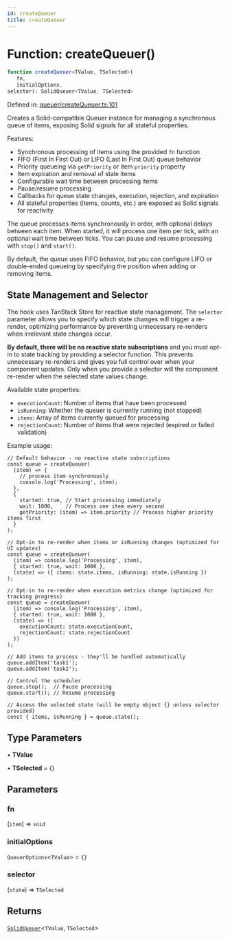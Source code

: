 ```yaml
---
id: createQueuer
title: createQueuer
---
```


<!-- DO NOT EDIT: this page is autogenerated from the type comments -->

# Function: createQueuer()

```ts
function createQueuer<TValue, TSelected>(
   fn, 
   initialOptions, 
selector): SolidQueuer<TValue, TSelected>
```

Defined in: [queuer/createQueuer.ts:101](https://github.com/TanStack/pacer/blob/main/packages/solid-pacer/src/queuer/createQueuer.ts#L101)

Creates a Solid-compatible Queuer instance for managing a synchronous queue of items, exposing Solid signals for all stateful properties.

Features:
- Synchronous processing of items using the provided `fn` function
- FIFO (First In First Out) or LIFO (Last In First Out) queue behavior
- Priority queueing via `getPriority` or item `priority` property
- Item expiration and removal of stale items
- Configurable wait time between processing items
- Pause/resume processing
- Callbacks for queue state changes, execution, rejection, and expiration
- All stateful properties (items, counts, etc.) are exposed as Solid signals for reactivity

The queue processes items synchronously in order, with optional delays between each item. When started, it will process one item per tick, with an optional wait time between ticks. You can pause and resume processing with `stop()` and `start()`.

By default, the queue uses FIFO behavior, but you can configure LIFO or double-ended queueing by specifying the position when adding or removing items.

## State Management and Selector

The hook uses TanStack Store for reactive state management. The `selector` parameter allows you
to specify which state changes will trigger a re-render, optimizing performance by preventing
unnecessary re-renders when irrelevant state changes occur.

**By default, there will be no reactive state subscriptions** and you must opt-in to state
tracking by providing a selector function. This prevents unnecessary re-renders and gives you
full control over when your component updates. Only when you provide a selector will the
component re-render when the selected state values change.

Available state properties:
- `executionCount`: Number of items that have been processed
- `isRunning`: Whether the queuer is currently running (not stopped)
- `items`: Array of items currently queued for processing
- `rejectionCount`: Number of items that were rejected (expired or failed validation)

Example usage:
```tsx
// Default behavior - no reactive state subscriptions
const queue = createQueuer(
  (item) => {
    // process item synchronously
    console.log('Processing', item);
  },
  {
    started: true, // Start processing immediately
    wait: 1000,    // Process one item every second
    getPriority: (item) => item.priority // Process higher priority items first
  }
);

// Opt-in to re-render when items or isRunning changes (optimized for UI updates)
const queue = createQueuer(
  (item) => console.log('Processing', item),
  { started: true, wait: 1000 },
  (state) => ({ items: state.items, isRunning: state.isRunning })
);

// Opt-in to re-render when execution metrics change (optimized for tracking progress)
const queue = createQueuer(
  (item) => console.log('Processing', item),
  { started: true, wait: 1000 },
  (state) => ({
    executionCount: state.executionCount,
    rejectionCount: state.rejectionCount
  })
);

// Add items to process - they'll be handled automatically
queue.addItem('task1');
queue.addItem('task2');

// Control the scheduler
queue.stop();  // Pause processing
queue.start(); // Resume processing

// Access the selected state (will be empty object {} unless selector provided)
const { items, isRunning } = queue.state();
```

## Type Parameters

• **TValue**

• **TSelected** = \{\}

## Parameters

### fn

(`item`) => `void`

### initialOptions

`QueuerOptions`\<`TValue`\> = `{}`

### selector

(`state`) => `TSelected`

## Returns

[`SolidQueuer`](../../interfaces/solidqueuer.md)\<`TValue`, `TSelected`\>
